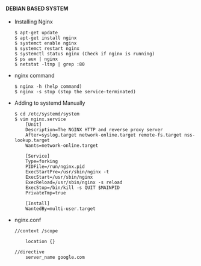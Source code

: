#### DEBIAN BASED SYSTEM

* Installing Nginx
    ```
    $ apt-get update
    $ apt-get install nginx
    $ systemct enable nginx
    $ systemct restart nginx
    $ systemctl status nginx (Check if nginx is running) 
    $ ps aux | nginx
    $ netstat -ltnp | grep :80
    ```

* nginx command
    ```
    $ nginx -h (help command)
    $ nginx -s stop (stop the service-terminated)
    ```

* Adding to systemd Manually
    ```
    $ cd /etc/systemd/system
    $ vim nginx.service
        [Unit]
        Description=The NGINX HTTP and reverse proxy server
        After=syslog.target network-online.target remote-fs.target nss-lookup.target
        Wants=network-online.target

        [Service]
        Type=forking
        PIDFile=/run/nginx.pid
        ExecStartPre=/usr/sbin/nginx -t
        ExecStart=/usr/sbin/nginx
        ExecReload=/usr/sbin/nginx -s reload
        ExecStop=/bin/kill -s QUIT $MAINPID
        PrivateTmp=true

        [Install]
        WantedBy=multi-user.target

    ```

* nginx.conf
    ```
    //context /scope

        location {}

    //directive
        server_name google.com
    ```


